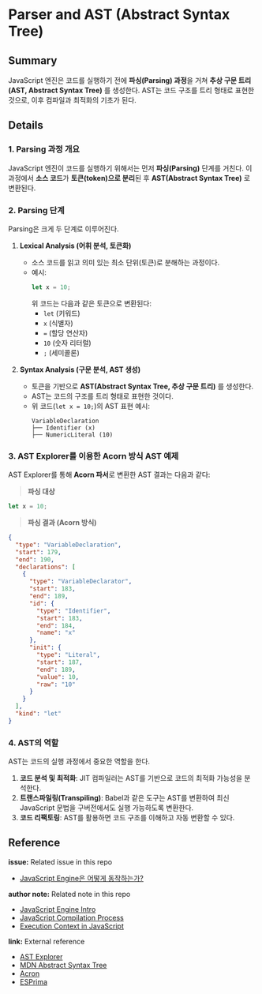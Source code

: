 # Parser and AST (Abstract Syntax Tree)

## Summary

JavaScript 엔진은 코드를 실행하기 전에 **파싱(Parsing) 과정**을 거쳐 **추상 구문 트리(AST, Abstract Syntax Tree)** 를 생성한다. AST는 코드 구조를 트리 형태로 표현한 것으로, 이후 컴파일과 최적화의 기초가 된다.

## Details

### 1. Parsing 과정 개요

JavaScript 엔진이 코드를 실행하기 위해서는 먼저 **파싱(Parsing)** 단계를 거친다. 이 과정에서 **소스 코드**가 **토큰(token)으로 분리**된 후 **AST(Abstract Syntax Tree)** 로 변환된다.

### 2. Parsing 단계

Parsing은 크게 두 단계로 이루어진다.

1. **Lexical Analysis (어휘 분석, 토큰화)**

   - 소스 코드를 읽고 의미 있는 최소 단위(토큰)로 분해하는 과정이다.
   - 예시:
     ```js
     let x = 10;
     ```
     위 코드는 다음과 같은 토큰으로 변환된다:
     - `let` (키워드)
     - `x` (식별자)
     - `=` (할당 연산자)
     - `10` (숫자 리터럴)
     - `;` (세미콜론)

2. **Syntax Analysis (구문 분석, AST 생성)**

   - 토큰을 기반으로 **AST(Abstract Syntax Tree, 추상 구문 트리)** 를 생성한다.
   - AST는 코드의 구조를 트리 형태로 표현한 것이다.
   - 위 코드(`let x = 10;`)의 AST 표현 예시:
     ```
     VariableDeclaration
     ├── Identifier (x)
     ├── NumericLiteral (10)
     ```

### 3. AST Explorer를 이용한 Acorn 방식 AST 예제

AST Explorer를 통해 **Acorn 파서**로 변환한 AST 결과는 다음과 같다:

> **파싱 대상**
```js
let x = 10;
```

> **파싱 결과 (Acorn 방식)**
```json
{
  "type": "VariableDeclaration",
  "start": 179,
  "end": 190,
  "declarations": [
    {
      "type": "VariableDeclarator",
      "start": 183,
      "end": 189,
      "id": {
        "type": "Identifier",
        "start": 183,
        "end": 184,
        "name": "x"
      },
      "init": {
        "type": "Literal",
        "start": 187,
        "end": 189,
        "value": 10,
        "raw": "10"
      }
    }
  ],
  "kind": "let"
}
```

### 4. AST의 역할

AST는 코드의 실행 과정에서 중요한 역할을 한다.

1. **코드 분석 및 최적화**: JIT 컴파일러는 AST를 기반으로 코드의 최적화 가능성을 분석한다.
2. **트랜스파일링(Transpiling)**: Babel과 같은 도구는 AST를 변환하여 최신 JavaScript 문법을 구버전에서도 실행 가능하도록 변환한다.
3. **코드 리팩토링**: AST를 활용하면 코드 구조를 이해하고 자동 변환할 수 있다.

## Reference

**issue:** Related issue in this repo
- [JavaScript Engine은 어떻게 동작하는가?](https://github.com/luke0408/TIL/issues/1)

**author note:** Related note in this repo
- [JavaScript Engine Intro](./Introduction_to_JavaScript_Engine.md)
- [JavaScript Compilation Process](./JavaScript_Compilation_Process.md)
- [Execution Context in JavaScript](./Execution_Context.md)

**link:** External reference

- [AST Explorer](https://astexplorer.net)
- [MDN Abstract Syntax Tree](https://developer.mozilla.org/en-US/docs/Glossary/Abstract_Syntax_Tree)
- [Acron](https://github.com/acornjs/acorn)
- [ESPrima](https://esprima.org/)

